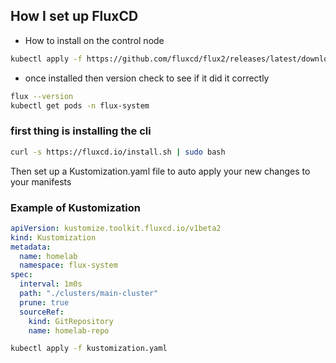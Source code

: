 
## How I set up FluxCD  

- How to install on the control node 

```bash
kubectl apply -f https://github.com/fluxcd/flux2/releases/latest/download/install.yaml
```

- once installed then version check to see if it did it correctly 

```bash
flux --version
kubectl get pods -n flux-system
```

### first thing is installing the cli

```bash
curl -s https://fluxcd.io/install.sh | sudo bash
```
Then set up a Kustomization.yaml file to auto apply your new changes to your manifests 

### Example of Kustomization

``` yaml
apiVersion: kustomize.toolkit.fluxcd.io/v1beta2
kind: Kustomization
metadata:
  name: homelab
  namespace: flux-system
spec:
  interval: 1m0s
  path: "./clusters/main-cluster"
  prune: true
  sourceRef:
    kind: GitRepository
    name: homelab-repo
```

```bash
kubectl apply -f kustomization.yaml
```


